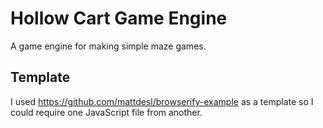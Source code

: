 # Hollow Cart Game Engine

A game engine for making simple maze games. 

## Template

I used <https://github.com/mattdesl/browserify-example> as a template so I could require one JavaScript file from another.